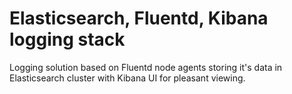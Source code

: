 # Elasticsearch, Fluentd, Kibana logging stack

Logging solution based on Fluentd node agents storing it's data in Elasticsearch cluster with Kibana UI for pleasant viewing.
